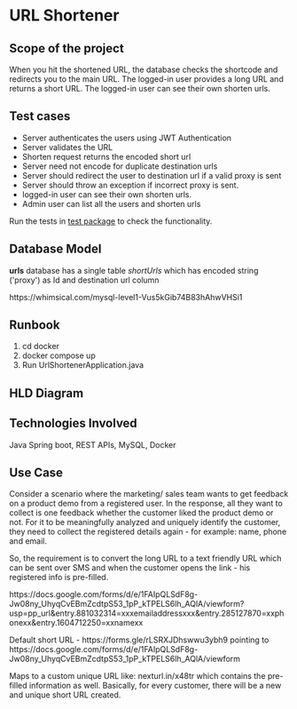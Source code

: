 <h1> URL Shortener </h1>

<h2> Scope of the project </h2>

<p> When you hit the shortened URL, the database checks the shortcode and redirects you to the main URL. The logged-in
   user provides a long URL and returns a short URL. The logged-in user can see their own shorten urls. </p>

<h2> Test cases </h2>

<ul>
   <li> Server authenticates the users using JWT Authentication</li>
   <li> Server validates the URL </li>
   <li> Shorten request returns the encoded short url </li>
   <li> Server need not encode for duplicate destination urls </li>
   <li> Server should redirect the user to destination url if a valid proxy is sent </li>
   <li> Server should throw an exception if incorrect proxy is sent. </li>
   <li> logged-in user can see their own shorten urls. </li>
   <li> Admin user can list all the users and shorten urls</li>
</ul>

<p>Run the tests in <a href="https://github.com/jaysampath/url-shortener/tree/level1/src/test/java/com/project/url/shortener">test package</a> to check the functionality.</p>

<h2> Database Model </h2>
<p> <b>urls</b> database has a single table <i>shortUrls</i> which has encoded string ('proxy') as Id and destination url column </p>
<p> https://whimsical.com/mysql-level1-Vus5kGib74B83hAhwVHSi1 </p>

<h2> Runbook </h2>

<ol>
 <li> cd docker</li>
 <li> docker compose up </li>
 <li> Run UrlShortenerApplication.java</li>
</ol>

<h2> HLD Diagram </h2>

<p>  </p>

<h2> Technologies Involved </h2>

Java Spring boot, REST APIs, MySQL, Docker


<h2> Use Case</h2>

<p> Consider a scenario where the marketing/ sales team wants to get feedback on a product demo from a registered user. In the response, all they want to collect is one feedback whether the customer liked the product demo or not. For it to be meaningfully analyzed and uniquely identify the customer, they need to collect the registered details again - for example: name, phone and email.
</p>  

<p> So, the requirement is to convert the long URL to a text friendly URL which can be sent over SMS and when the customer opens the link - his registered info is pre-filled. </p>

<p> https://docs.google.com/forms/d/e/1FAIpQLSdF8g-Jw08ny_UhyqCvEBmZcdtpS53_1pP_kTPELS6lh_AQlA/viewform?usp=pp_url&entry.881032314=xxxemailaddressxxx&entry.285127870=xxphonexx&entry.1604712250=xxnamexx </p>

<p> Default short URL - https://forms.gle/rLSRXJDhswwu3ybh9 pointing to https://docs.google.com/forms/d/e/1FAIpQLSdF8g-Jw08ny_UhyqCvEBmZcdtpS53_1pP_kTPELS6lh_AQlA/viewform </p>

<p> Maps to a custom unique URL like: nexturl.in/x48tr  which contains the pre-filled information as well. Basically, for every customer, there will be a new and unique short URL created. </p>
